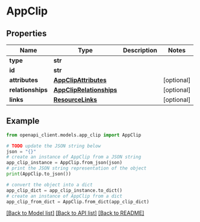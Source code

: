 # AppClip


## Properties

Name | Type | Description | Notes
------------ | ------------- | ------------- | -------------
**type** | **str** |  | 
**id** | **str** |  | 
**attributes** | [**AppClipAttributes**](AppClipAttributes.md) |  | [optional] 
**relationships** | [**AppClipRelationships**](AppClipRelationships.md) |  | [optional] 
**links** | [**ResourceLinks**](ResourceLinks.md) |  | [optional] 

## Example

```python
from openapi_client.models.app_clip import AppClip

# TODO update the JSON string below
json = "{}"
# create an instance of AppClip from a JSON string
app_clip_instance = AppClip.from_json(json)
# print the JSON string representation of the object
print(AppClip.to_json())

# convert the object into a dict
app_clip_dict = app_clip_instance.to_dict()
# create an instance of AppClip from a dict
app_clip_from_dict = AppClip.from_dict(app_clip_dict)
```
[[Back to Model list]](../README.md#documentation-for-models) [[Back to API list]](../README.md#documentation-for-api-endpoints) [[Back to README]](../README.md)


